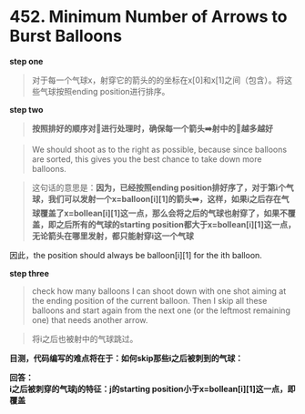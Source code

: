 # 452. Minimum Number of Arrows to Burst Balloons

**step one**
> 对于每一个气球x，射穿它的箭头的的坐标在x[0]和x[1]之间（包含）。将这些气球按照ending position进行排序。

**step two**
> **按照排好的顺序对🎈进行处理时，确保每一个箭头➡️射中的🎈越多越好**

> We should shoot as to the right as possible, because since balloons are sorted, this gives you the best chance to take down more balloons. 

> 这句话的意思是：**因为，已经按照ending position排好序了，对于第i个气球，我们可以发射一个x=balloon[i][1]的箭头➡️，这样，如果i之后存在气球覆盖了x=bollean[i][1]这一点，那么会将之后的气球也射穿了，如果不覆盖，即之后所有的气球的starting position都大于x=bollean[i][1]这一点，无论箭头在哪里发射，都只能射穿i这一个气球**

因此，the position should always be balloon[i][1] for the ith balloon.

**step three**
> check how many balloons I can shoot down with one shot aiming at the ending position of the current balloon. Then I skip all these balloons and start again from the next one (or the leftmost remaining one) that needs another arrow.

> 将i之后也被射中的气球跳过。

**目测，代码编写的难点将在于：如何skip那些i之后被刺到的气球：**

**回答：  
i之后被刺穿的气球j的特征：j的starting position小于x=bollean[i][1]这一点，即覆盖**



